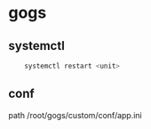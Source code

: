 # gogs

## systemctl

```bash
    systemctl restart <unit>
```

## conf

path /root/gogs/custom/conf/app.ini